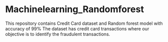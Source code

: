 # Machinelearning_Randomforest
This repository contains Credit Card  dataset and Random forest model with accuracy of 99%
The dataset has credit card transactions where our objective is to identify the fraudulent transactions.
